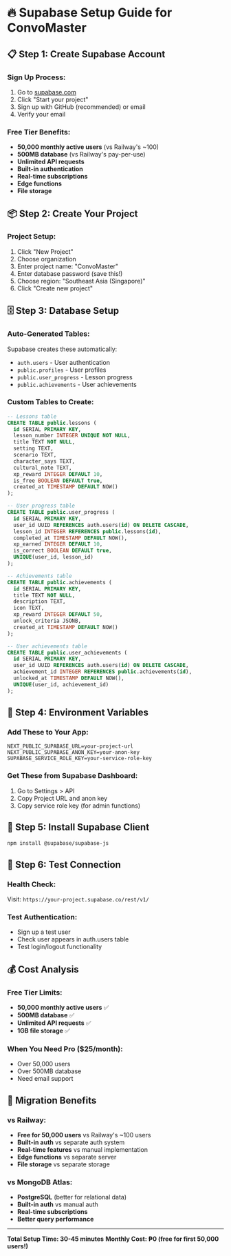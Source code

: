 # 🔥 Supabase Setup Guide for ConvoMaster

## 📋 **Step 1: Create Supabase Account**

### **Sign Up Process:**
1. Go to [supabase.com](https://supabase.com)
2. Click "Start your project"
3. Sign up with GitHub (recommended) or email
4. Verify your email

### **Free Tier Benefits:**
- **50,000 monthly active users** (vs Railway's ~100)
- **500MB database** (vs Railway's pay-per-use)
- **Unlimited API requests**
- **Built-in authentication**
- **Real-time subscriptions**
- **Edge functions**
- **File storage**

## 📦 **Step 2: Create Your Project**

### **Project Setup:**
1. Click "New Project"
2. Choose organization
3. Enter project name: "ConvoMaster"
4. Enter database password (save this!)
5. Choose region: "Southeast Asia (Singapore)"
6. Click "Create new project"

## 🗄️ **Step 3: Database Setup**

### **Auto-Generated Tables:**
Supabase creates these automatically:
- `auth.users` - User authentication
- `public.profiles` - User profiles
- `public.user_progress` - Lesson progress
- `public.achievements` - User achievements

### **Custom Tables to Create:**
```sql
-- Lessons table
CREATE TABLE public.lessons (
  id SERIAL PRIMARY KEY,
  lesson_number INTEGER UNIQUE NOT NULL,
  title TEXT NOT NULL,
  setting TEXT,
  scenario TEXT,
  character_says TEXT,
  cultural_note TEXT,
  xp_reward INTEGER DEFAULT 10,
  is_free BOOLEAN DEFAULT true,
  created_at TIMESTAMP DEFAULT NOW()
);

-- User progress table
CREATE TABLE public.user_progress (
  id SERIAL PRIMARY KEY,
  user_id UUID REFERENCES auth.users(id) ON DELETE CASCADE,
  lesson_id INTEGER REFERENCES public.lessons(id),
  completed_at TIMESTAMP DEFAULT NOW(),
  xp_earned INTEGER DEFAULT 10,
  is_correct BOOLEAN DEFAULT true,
  UNIQUE(user_id, lesson_id)
);

-- Achievements table
CREATE TABLE public.achievements (
  id SERIAL PRIMARY KEY,
  title TEXT NOT NULL,
  description TEXT,
  icon TEXT,
  xp_reward INTEGER DEFAULT 50,
  unlock_criteria JSONB,
  created_at TIMESTAMP DEFAULT NOW()
);

-- User achievements table
CREATE TABLE public.user_achievements (
  id SERIAL PRIMARY KEY,
  user_id UUID REFERENCES auth.users(id) ON DELETE CASCADE,
  achievement_id INTEGER REFERENCES public.achievements(id),
  unlocked_at TIMESTAMP DEFAULT NOW(),
  UNIQUE(user_id, achievement_id)
);
```

## 🔧 **Step 4: Environment Variables**

### **Add These to Your App:**
```env
NEXT_PUBLIC_SUPABASE_URL=your-project-url
NEXT_PUBLIC_SUPABASE_ANON_KEY=your-anon-key
SUPABASE_SERVICE_ROLE_KEY=your-service-role-key
```

### **Get These from Supabase Dashboard:**
1. Go to Settings > API
2. Copy Project URL and anon key
3. Copy service role key (for admin functions)

## 🚀 **Step 5: Install Supabase Client**

```bash
npm install @supabase/supabase-js
```

## 🎯 **Step 6: Test Connection**

### **Health Check:**
Visit: `https://your-project.supabase.co/rest/v1/`

### **Test Authentication:**
- Sign up a test user
- Check user appears in auth.users table
- Test login/logout functionality

## 💰 **Cost Analysis**

### **Free Tier Limits:**
- **50,000 monthly active users** ✅
- **500MB database** ✅
- **Unlimited API requests** ✅
- **1GB file storage** ✅

### **When You Need Pro ($25/month):**
- Over 50,000 users
- Over 500MB database
- Need email support

## 🎯 **Migration Benefits**

### **vs Railway:**
- **Free for 50,000 users** vs Railway's ~100 users
- **Built-in auth** vs separate auth system
- **Real-time features** vs manual implementation
- **Edge functions** vs separate server
- **File storage** vs separate storage

### **vs MongoDB Atlas:**
- **PostgreSQL** (better for relational data)
- **Built-in auth** vs manual auth
- **Real-time subscriptions**
- **Better query performance**

---

**Total Setup Time: 30-45 minutes**
**Monthly Cost: ₱0 (free for first 50,000 users!)** 